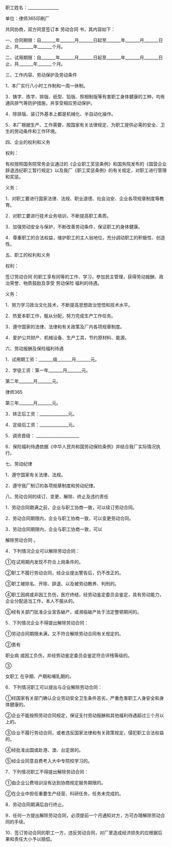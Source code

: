 
 职工姓名：_______________

 单位：律师365印刷厂

    

 共同协商，双方同意签订本
劳动合同
书，其内容如下：

    

 一、合同期限：自_______年_______月_______日起至_______年_______月_______日止，共_______年_______个月。

    

 二、试用期限：自_______年_______月_______日起至_______年_______月_______日止，共_______年_______个月。 

  

 三、工作内容、劳动保护及劳动条件   

 

 1．本厂实行八小时工作制和一周一休制。   

 3．铸字、拣字、排版、纸型、铅版、照相制版等有害职工身体健康的工种，均有通风排气等防护措施，并享受相应劳动保护。   

 4．除排版、装订外基本上都是机械化、半自动化操作。   

 5．本厂根据生产、工作需要，按国家有关法律规定，为职工提供必需的安全、卫生的劳动条件和工作环境。

    

 四、企业的权利和义务   

 

 权利：   

 有权按照国务院常务会议通过的《企业职工奖惩条例》和国务院发布的《国营企业辞退违纪职工暂行规定》以及我厂《职工奖惩条例》的有关规定，对职工进行管理和奖惩。   

 义务：   

 1．对职工要进行国家法律、法规、职业道德、社会治安、企业各项规章制度等教育。   

 2．对职工要进行技术业务培训，不断提高职工素质。   

 3．加强劳动安全与保护，不断改善劳动条件，保证职工的身体健康。   

 4．尊重职工的合法权益，维护职工的主人翁地位，充分调动职工的积极性、创造性。   

 

 五、职工的权利和义务   

 

 权利：   

 
签订劳动合同
的职工享有同等的工作、学习，参加民主管理，获得劳动报酬、政治荣誉、物质鼓励及享受
劳动保险
福利的待遇。   

 义务：   

 1．努力学习政治文化技术，不断提高思想政治觉悟和技术水平。   

 2．热爱本职工作，服从分配，努力完成生产工作任务。   

 3．遵守国家的法律、法律和有关政策及厂内各项规章制度。   

 4．爱护公共财产、机械设备、生产工具，节约原材料、能源。 

   

 六、劳动报酬及保险福利待遇   

 

 1．试用期工资：_______级_______月_______元。   

 2．学徒工资：第一年_______月_______元。   

 第二年_______月_______元。   





 
律师365






 第三年_______月_______元。   



 3．转正后工资：______________元。   



 4．定级后工资：______________元。   



 5．调资晋级： _____________________  



 6．保险福利待遇依据《中华人民共和国劳动保险条例》并结合我厂实际情况执行。  



  



 七、劳动纪律   



 



 1．遵守国家有关法律、法规。   



 2．遵守我厂制订的各项规章制度和劳动纪律。



    



 八、劳动合同的续订、变更、解除、终止及违约责任   



 



 1．劳动合同期满之前，企业与职工协商一致，可以续订劳动合同。   



 2．劳动合同期限内，企业与职工协商一致，可以变更劳动合同。   



 3．劳动合同期限内，企业与职工协商一致，可以

解除劳动合同
。   



 4．下列情况企业可以解除劳动合同：   



 ①在试用期内发现不符合上岗条件的。   



 ②职工不履行劳动合同，经企业提出警告后，仍不改正的。   



 ③职工被除名、开除、辞退、以及被劳动教养、判刑的。   



 ④职工因病或非因工负伤，医疗终结，经劳动鉴定委员会鉴定，具有劳动能力，企业分配适当工作，本人不服从的。   



 ⑤经有关部门批准企业宣告破产，或濒临破产处于法定整顿期间的。   



 5．下列情况企业不得提出解除劳动合同：   



 ①劳动合同期限未满，又不符合解除劳动合同有关规定的。   



 ②患有

职业病
或因工负伤，并经劳动鉴定委员会鉴定符合评残等级的。   



 ③

女职工
在孕期、产期和哺乳期的。   



 6．下列情况职工可以提出与企业解除劳动合同：   



 ①经国家有关部门确认企业劳动安全卫生条件恶劣，严重危害职工人身安全和身体健康的。   



 ②企业不能按照劳动合同规定，保证支付劳动报酬和其他福利待遇超过三个月以上的。   



 ③企业不履行劳动合同，或者违反国家法律和有关政策规定，侵犯职工合法权益的。   



 ④经批准出国或赴港、澳、台定居的。   



 ⑤经企业同意自费考入大中专院校学习的。   



 7．下列情况职工不得提出解除劳动合同：   



 ①由企业公费培训没有达到协商规定服务期限的。   



 ②在企业中担任重要生产经营、科研任务，任务未完成的。   



 8．劳动合同期满后自行终止。   



 9．任何一方提出解除劳动合同，必须提前一个月通知对方，方可办理解除劳动合同的手续。   



 10．签订劳动合同的职工一方，违反劳动合同，对厂里造成经济损失的应根据后果和责任大小予以赔偿。  


 

 
 
 
 
 
  


  
 

  


  


  
 
 
 
 

